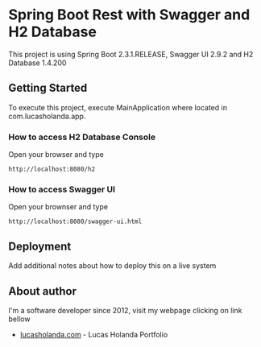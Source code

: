 # Spring Boot Rest with Swagger and H2 Database

This project is using Spring Boot 2.3.1.RELEASE, Swagger UI 2.9.2 and H2 Database 1.4.200 

## Getting Started

To execute this project, execute MainApplication where located in com.lucasholanda.app.

### How to access H2 Database Console

Open your browser and type

```
http://localhost:8080/h2
```

### How to access Swagger UI

Open your brownser and type 

```
http://localhost:8080/swagger-ui.html
```

## Deployment

Add additional notes about how to deploy this on a live system

## About author

I'm a software developer since 2012, visit my webpage clicking on link bellow

* [lucasholanda.com](https://lucasholanda.com) - Lucas Holanda Portfolio